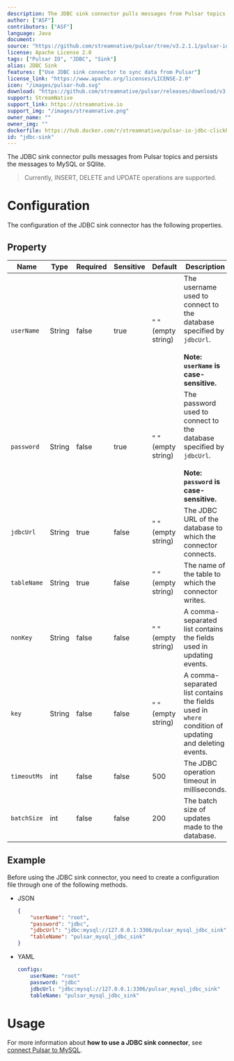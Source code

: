 ```yaml
---
description: The JDBC sink connector pulls messages from Pulsar topics and persists the messages to MySQL or SQlite.
author: ["ASF"]
contributors: ["ASF"]
language: Java
document:
source: "https://github.com/streamnative/pulsar/tree/v3.2.1.1/pulsar-io/jdbc/clickhouse"
license: Apache License 2.0
tags: ["Pulsar IO", "JDBC", "Sink"]
alias: JDBC Sink
features: ["Use JDBC sink connector to sync data from Pulsar"]
license_link: "https://www.apache.org/licenses/LICENSE-2.0"
icon: "/images/pulsar-hub.svg"
download: "https://github.com/streamnative/pulsar/releases/download/v3.2.1.1/pulsar-io-jdbc-clickhouse-3.2.1.1.nar"
support: StreamNative
support_link: https://streamnative.io
support_img: "/images/streamnative.png"
owner_name: ""
owner_img: ""
dockerfile: https://hub.docker.com/r/streamnative/pulsar-io-jdbc-clickhouse
id: "jdbc-sink"
---
```


The JDBC sink connector pulls messages from Pulsar topics and persists the messages to MySQL or SQlite.

> Currently, INSERT, DELETE and UPDATE operations are supported.

# Configuration 

The configuration of the JDBC sink connector has the following properties.

## Property

| Name        | Type   | Required | Sensitive | Default            | Description                                                                                                          |
|-------------|--------|----------|-----------|--------------------|----------------------------------------------------------------------------------------------------------------------|
| `userName`  | String | false    | true      | " " (empty string) | The username used to connect to the database specified by `jdbcUrl`.<br><br>**Note: `userName` is case-sensitive.**  |
| `password`  | String | false    | true      | " " (empty string) | The password used to connect to the database specified by `jdbcUrl`. <br><br>**Note: `password` is case-sensitive.** |
| `jdbcUrl`   | String | true     | false     | " " (empty string) | The JDBC URL of the database to which the connector connects.                                                        |
| `tableName` | String | true     | false     | " " (empty string) | The name of the table to which the connector writes.                                                                 |
| `nonKey`    | String | false    | false     | " " (empty string) | A comma-separated list contains the fields used in updating events.                                                  |
| `key`       | String | false    | false     | " " (empty string) | A comma-separated list contains the fields used in `where` condition of updating and deleting events.                |
| `timeoutMs` | int    | false    | false     | 500                | The JDBC operation timeout in milliseconds.                                                                          |
| `batchSize` | int    | false    | false     | 200                | The batch size of updates made to the database.                                                                      |

## Example

Before using the JDBC sink connector, you need to create a configuration file through one of the following methods.

* JSON 

    ```json
    {
        "userName": "root",
        "password": "jdbc",
        "jdbcUrl": "jdbc:mysql://127.0.0.1:3306/pulsar_mysql_jdbc_sink",
        "tableName": "pulsar_mysql_jdbc_sink"
    }
    ```

* YAML

    ```yaml
    configs:
        userName: "root"
        password: "jdbc"
        jdbcUrl: "jdbc:mysql://127.0.0.1:3306/pulsar_mysql_jdbc_sink"
        tableName: "pulsar_mysql_jdbc_sink"
    ```

# Usage

For more information about **how to use a JDBC sink connector**, see [connect Pulsar to MySQL](io-quickstart.md#connect-pulsar-to-mysql).
